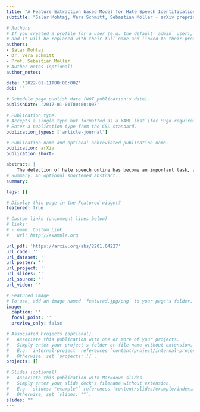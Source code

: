 ```yaml
---
title: "A Feature Extraction based Model for Hate Speech Identification"
subtitle: "Salar Mohtaj, Vera Schmitt, Sebastian Möller - arXiv preprint arXiv:2201.04227"

# Authors
# If you created a profile for a user (e.g. the default `admin` user), write the username (folder name) here
# and it will be replaced with their full name and linked to their profile.
authors:
- Salar Mohtaj
- Dr. Vera Schmitt
- Prof. Sebastian Möller
# Author notes (optional)
author_notes: 

date: '2022-01-11T00:00:00Z'
doi: ''

# Schedule page publish date (NOT publication's date).
publishDate: '2017-01-01T00:00:00Z'

# Publication type.
# Accepts a single type but formatted as a YAML list (for Hugo requirements).
# Enter a publication type from the CSL standard.
publication_types: ['article-journal']

# Publication name and optional abbreviated publication name.
publication: arXiv
publication_short:

abstract: |
    The detection of hate speech online has become an important task, as offensive language such as hurtful, obscene and insulting content can harm marginalized people or groups. This paper presents TU Berlin team experiments and results on the task 1A and 1B of the shared task on hate speech and offensive content identification in Indo-European languages 2021. The success of different Natural Language Processing models is evaluated for the respective subtasks throughout the competition. We tested different models based on recurrent neural networks in word and character levels and transfer learning approaches based on Bert on the provided dataset by the competition. Among the tested models that have been used for the experiments, the transfer learning-based models achieved the best results in both subtasks.
# Summary. An optional shortened abstract.
summary: 

tags: []

# Display this page in the Featured widget?
featured: true

# Custom links (uncomment lines below)
# links:
# - name: Custom Link
#   url: http://example.org

url_pdf: 'https://arxiv.org/abs/2201.04227'
url_code: ''
url_dataset: ''
url_poster: ''
url_project: ''
url_slides: ''
url_source: ''
url_video: ''

# Featured image
# To use, add an image named `featured.jpg/png` to your page's folder.
image:
  caption: ''
  focal_point: ''
  preview_only: false

# Associated Projects (optional).
#   Associate this publication with one or more of your projects.
#   Simply enter your project's folder or file name without extension.
#   E.g. `internal-project` references `content/project/internal-project/index.md`.
#   Otherwise, set `projects: []`.
projects: []

# Slides (optional).
#   Associate this publication with Markdown slides.
#   Simply enter your slide deck's filename without extension.
#   E.g. `slides: "example"` references `content/slides/example/index.md`.
#   Otherwise, set `slides: ""`.
slides: ""
---
```




